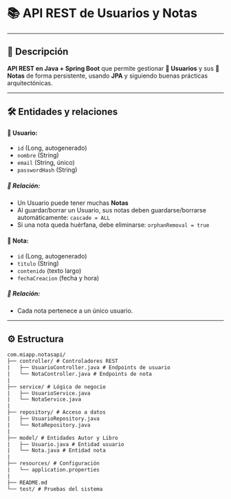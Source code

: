 # 📚 API REST de Usuarios y Notas

---
## 📜 **Descripción**

**API REST en Java + Spring Boot** que permite gestionar **👤 Usuarios** y sus **📄 Notas** de forma persistente, usando **JPA** y siguiendo buenas prácticas arquitectónicas.

---
## 🛠️ **Entidades y relaciones**

#### 👤 **Usuario:**
- `id` (Long, autogenerado)
- `nombre` (String)
- `email` (String, único)
- `passwordHash` (String)
##### 🔗 **Relación:**
- Un Usuario puede tener muchas **Notas**
- Al guardar/borrar un Usuario, sus notas deben guardarse/borrarse automáticamente: `cascade = ALL`
- Si una nota queda huérfana, debe eliminarse: `orphanRemoval = true`
#### 📄 **Nota:**
- `id` (Long, autogenerado)
- `titulo` (String)
- `contenido` (texto largo)
- `fechaCreacion` (fecha y hora)
##### 🔗 **Relación:**
- Cada nota pertenece a un único usuario.

---
## ⚙️ **Estructura**

```txt
com.miapp.notasapi/  
├── controller/ # Controladores REST  
|   ├── UsuarioController.java # Endpoints de usuario
|   └── NotaController.java # Endpoints de nota
|
├── service/ # Lógica de negocio  
|   ├── UsuarioService.java
|   └── NotaService.java
|
├── repository/ # Acceso a datos  
|   ├── UsuarioRepository.java
|   └── NotaRepository.java
|
├── model/ # Entidades Autor y Libro  
|   ├── Usuario.java # Entidad usuario
|   └── Nota.java # Entidad nota
|
├── resources/ # Configuración
|   └── application.properties
|
├── README.md
└── test/ # Pruebas del sistema
```
